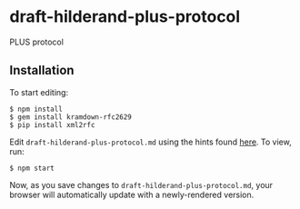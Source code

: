 # draft-hilderand-plus-protocol

PLUS protocol

## Installation

To start editing:

    $ npm install
    $ gem install kramdown-rfc2629
    $ pip install xml2rfc

Edit `draft-hilderand-plus-protocol.md` using the hints found
[here](https://github.com/cabo/kramdown-rfc2629).  To view, run:

    $ npm start

Now, as you save changes to `draft-hilderand-plus-protocol.md`, your browser will
automatically update with a newly-rendered version.
